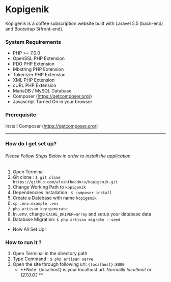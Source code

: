# Kopigenik #
Kopigenik is a coffee subscription website built with Laravel 5.5 (back-end) and Bootstrap 3(front-end).

### System Requirements ###

* PHP >= 7.0.0
* OpenSSL PHP Extension
* PDO PHP Extension
* Mbstring PHP Extension
* Tokenizer PHP Extension
* XML PHP Extension
* cURL PHP Extension
* MariaDB / MySQL Database
* Composer (https://getcomposer.org/)
* Javascript Turned On in your browser

### Prerequisite ###

Install Composer (https://getcomposer.org/)

-------------------------------------------

### How do I get set up? ###
###### Please Follow Steps Below in order to install the application
1. Open Terminal
2. Git clone :
	```$ git clone https://github.com/alvintheodora/kopigenik.git```
3. Change Working Path to ```kopigenik```
4. Dependencies Installation :
	```$ composer install```
5. Create a Database with name ```kopigenik```
6. ```cp .env.example .env```
7. ```php artisan key:generate```
8. In .env, change ```CACHE_DRIVER=array``` and setup your database data
9. Database Migration: ```$ php artisan migrate --seed```

* Now All Set Up!

### How to run it ? ###
1. Open Terminal in the directory path
2. Type Command : ```$ php artisan serve```
3. Open the site through following url: ```{localhost}:8000```
	* **Note: {localhost} is your localhost url. Normally *localhost* or *127.0.0.1* **